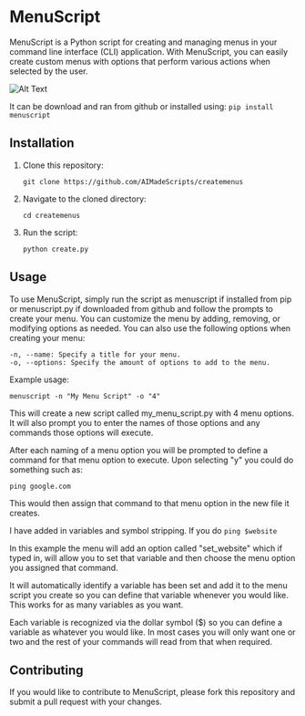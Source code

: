 # MenuScript

MenuScript is a Python script for creating and managing menus in your command line interface (CLI) application. With MenuScript, you can easily create custom menus with options that perform various actions when selected by the user.

![Alt Text](https://i.imgur.com/M46G4UR.gif)

It can be download and ran from github or installed using:
```pip install menuscript```

## Installation

1. Clone this repository:

    ```
    git clone https://github.com/AIMadeScripts/createmenus
    ```

2. Navigate to the cloned directory:

    ```
    cd createmenus
    ```

3. Run the script:

    ```
    python create.py
    ```

## Usage

To use MenuScript, simply run the script as menuscript if installed from pip or menuscript.py if downloaded from github and follow the prompts to create your menu. You can customize the menu by adding, removing, or modifying options as needed. You can also use the following options when creating your menu:

```
-n, --name: Specify a title for your menu.
-o, --options: Specify the amount of options to add to the menu.
```

Example usage:
```
menuscript -n "My Menu Script" -o "4"
```

This will create a new script called my_menu_script.py with 4 menu options. It will also prompt you to enter the names of those options and any commands those options will execute.


After each naming of a menu option you will be prompted to define a command for that menu option to execute. Upon selecting "y" you could do something such as:
```
ping google.com
```

This would then assign that command to that menu option in the new file it creates.

I have added in variables and symbol stripping. If you do
```ping $website```

In this example the menu will add an option called "set_website" which if typed in, will allow you to set that variable and then choose the menu option you assigned that command.

It will automatically identify a variable has been set and add it to the menu script you create so you can define that variable whenever you would like.
This works for as many variables as you want.

Each variable is recognized via the dollar symbol ($) so you can define a variable as whatever you would like. In most cases you will only want one or two and the rest of your commands will read from that when required. 

## Contributing

If you would like to contribute to MenuScript, please fork this repository and submit a pull request with your changes.
